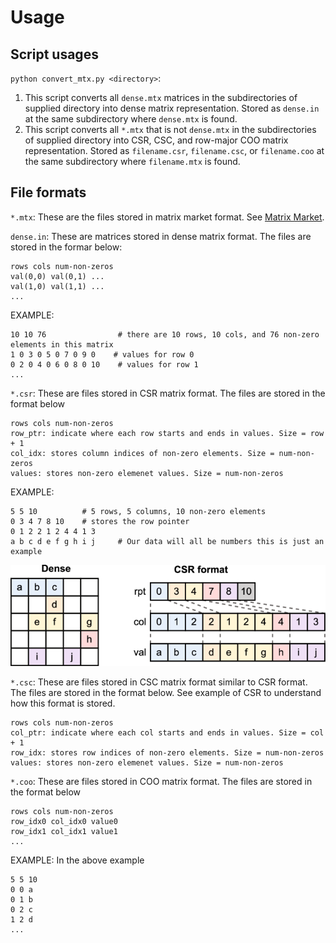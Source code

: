 # Usage

## Script usages

`python convert_mtx.py <directory>`: 
1. This script converts all `dense.mtx` matrices in the subdirectories of supplied directory into dense matrix representation. Stored as `dense.in` at the same subdirectory where `dense.mtx` is found. 
2. This script converts all `*.mtx` that is not `dense.mtx` in the subdirectories of supplied directory into CSR, CSC, and row-major COO matrix representation. Stored as `filename.csr`, `filename.csc`, or `filename.coo` at the same subdirectory where `filename.mtx` is found.

## File formats
`*.mtx`: These are the files stored in matrix market format. See [Matrix Market](https://math.nist.gov/MatrixMarket/formats.html).

`dense.in`: These are matrices stored in dense matrix format. The files are stored in the formar below:
```
rows cols num-non-zeros
val(0,0) val(0,1) ...
val(1,0) val(1,1) ...
...
```

EXAMPLE:
```
10 10 76                # there are 10 rows, 10 cols, and 76 non-zero elements in this matrix
1 0 3 0 5 0 7 0 9 0    # values for row 0
0 2 0 4 0 6 0 8 0 10    # values for row 1
...
```

`*.csr`: These are files stored in CSR matrix format. The files are stored in the format below
```
rows cols num-non-zeros
row_ptr: indicate where each row starts and ends in values. Size = row + 1
col_idx: stores column indices of non-zero elements. Size = num-non-zeros 
values: stores non-zero elemenet values. Size = num-non-zeros 
```

EXAMPLE:
```
5 5 10          # 5 rows, 5 columns, 10 non-zero elements
0 3 4 7 8 10    # stores the row pointer
0 1 2 2 1 2 4 4 1 3
a b c d e f g h i j     # Our data will all be numbers this is just an example
```
![alt text](image.png)


`*.csc`: These are files stored in CSC matrix format similar to CSR format. The files are stored in the format below. See example of CSR to understand how this format is stored.
```
rows cols num-non-zeros
col_ptr: indicate where each col starts and ends in values. Size = col + 1
row_idx: stores row indices of non-zero elements. Size = num-non-zeros 
values: stores non-zero elemenet values. Size = num-non-zeros 
```

`*.coo`: These are files stored in COO matrix format. The files are stored in the format below
```
rows cols num-non-zeros
row_idx0 col_idx0 value0
row_idx1 col_idx1 value1
...
```

EXAMPLE: In the above example
```
5 5 10
0 0 a
0 1 b
0 2 c
1 2 d
...
```